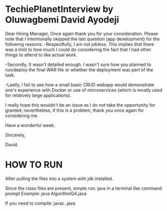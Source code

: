 # TechiePlanetInterview by Oluwagbemi David Ayodeji

Dear Hiring Manager,
Once again thank you for your consideration. Please note that I intentionally skipped the last question (app development) for the following reasons:
-Respectfully, I am not jobless. This implies that there was a limit to how much I could do considering the fact that I had other things to attend to like actual work. 

-Secondly, It wasn't detailed enough. I wasn't sure how you planned to run/deploy the final WAR file or whether the deployment was part of the task.

-Lastly, I fail to see how a small basic CRUD webapp would demonstrate one's experience with Docker or use of microservices (which is mostly used for relatively large applications). 

I really hope this wouldn't be an issue as I do not take the opportunity for granted; nevertheless, if this is a problem, thank you once again for considering me. 

Have a wonderful week.

Sincerely,

David.


# HOW TO RUN
After pulling the files into a system with jdk installed.

Since the class files are present, simple run:
java <file-name> in a terminal like command prompt
Example: java AlgorithmQ4.java

If you need to compile:
javac <file-name>.java

